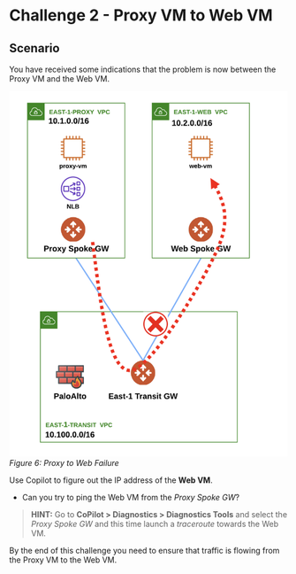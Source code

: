 # Challenge 2 - Proxy VM to Web VM

## Scenario

You have received some indications that the problem is now between the Proxy VM and the Web VM.

![Lab Overview](images/proxy-web2.png)
_Figure 6: Proxy to Web Failure_

Use Copilot to figure out the IP address of the **Web VM**.

* Can you try to ping the Web VM from the *Proxy Spoke GW*?

> **HINT:**
>Go to **CoPilot > Diagnostics > Diagnostics Tools**  and select the *Proxy Spoke GW* and this time launch a *traceroute* towards the Web VM.

By the end of this challenge you need to ensure that traffic is flowing from the Proxy VM to the Web VM.